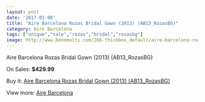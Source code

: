 ```yaml
---
layout: post
date: '2017-01-08'
title: "Aire Barcelona Rozas Bridal Gown (2013) (AB13_RozasBG)"
category: Aire Barcelona
tags: ["unique","sale","rozas","bridal","rozasbg"]
image: http://www.benemulti.com/266-thickbox_default/aire-barcelona-rozas-bridal-gown-2013-ab13rozasbg.jpg
---
```

Aire Barcelona Rozas Bridal Gown (2013) (AB13_RozasBG)

On Sales: **$429.99**
<a href="https://www.benemulti.com/en/aire-barcelona/107-aire-barcelona-rozas-bridal-gown-2013-ab13rozasbg.html"><amp-img layout="responsive" width="600" height="600" src="//www.benemulti.com/266-thickbox_default/aire-barcelona-rozas-bridal-gown-2013-ab13rozasbg.jpg" alt="Aire Barcelona Rozas Bridal Gown (2013) (AB13_RozasBG) 0" /></a>
<a href="https://www.benemulti.com/en/aire-barcelona/107-aire-barcelona-rozas-bridal-gown-2013-ab13rozasbg.html"><amp-img layout="responsive" width="600" height="600" src="//www.benemulti.com/268-thickbox_default/aire-barcelona-rozas-bridal-gown-2013-ab13rozasbg.jpg" alt="Aire Barcelona Rozas Bridal Gown (2013) (AB13_RozasBG) 1" /></a>
<a href="https://www.benemulti.com/en/aire-barcelona/107-aire-barcelona-rozas-bridal-gown-2013-ab13rozasbg.html"><amp-img layout="responsive" width="600" height="600" src="//www.benemulti.com/267-thickbox_default/aire-barcelona-rozas-bridal-gown-2013-ab13rozasbg.jpg" alt="Aire Barcelona Rozas Bridal Gown (2013) (AB13_RozasBG) 2" /></a>

Buy it: [Aire Barcelona Rozas Bridal Gown (2013) (AB13_RozasBG)](https://www.benemulti.com/en/aire-barcelona/107-aire-barcelona-rozas-bridal-gown-2013-ab13rozasbg.html "Aire Barcelona Rozas Bridal Gown (2013) (AB13_RozasBG)")

View more: [Aire Barcelona](https://www.benemulti.com/en/3-aire-barcelona "Aire Barcelona")